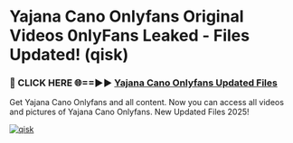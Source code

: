 # Yajana Cano Onlyfans Original Videos 0nlyFans Leaked - Files Updated! (qisk)

<h3>🔴 CLICK HERE 🌐==►► <a href="https://tinyurl.com/2wckxsce" rel="nofollow">Yajana Cano Onlyfans Updated Files</a></h3>

Get Yajana Cano Onlyfans and all content. Now you can access all videos and pictures of Yajana Cano Onlyfans. New Updated Files 2025!

[![qisk](https://i.imgur.com/AFduVYN.gif)](https://tinyurl.com/2wckxsce)
